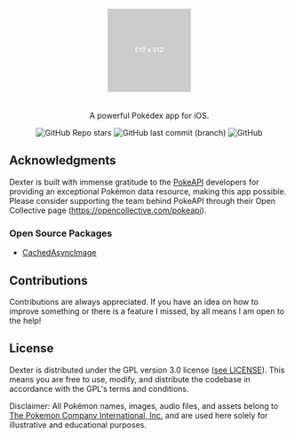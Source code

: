 <br/>

<div align="center">
  <img src="https://github.com/seaneoo/Dexter/blob/main/docs/icon.png?raw=true" width="150"/>
  <br/>
  <br/>
  <p>A powerful Pokédex app for iOS.</p>
  <img alt="GitHub Repo stars" src="https://img.shields.io/github/stars/seaneoo/Dexter"> <img alt="GitHub last commit (branch)" src="https://img.shields.io/github/last-commit/seaneoo/Dexter/main"> <img alt="GitHub" src="https://img.shields.io/github/license/seaneoo/Dexter">
</div>

## Acknowledgments

Dexter is built with immense gratitude to the [PokeAPI](https://pokeapi.co/) developers for providing an exceptional Pokémon data resource, making this app possible. Please consider supporting the team behind PokeAPI through their Open Collective page (https://opencollective.com/pokeapi).

### Open Source Packages

- [CachedAsyncImage](https://github.com/lorenzofiamingo/swiftui-cached-async-image)

## Contributions

Contributions are always appreciated. If you have an idea on how to improve something or there is a feature I missed, by all means I am open to the help!

## License

Dexter is distributed under the GPL version 3.0 license ([see LICENSE](LICENSE)). This means you are free to use, modify, and distribute the codebase in accordance with the GPL's terms and conditions.

Disclaimer: All Pokémon names, images, audio files, and assets belong to [The Pokemon Company International, Inc.](https://corporate.pokemon.com/en-us/) and are used here solely for illustrative and educational purposes.

